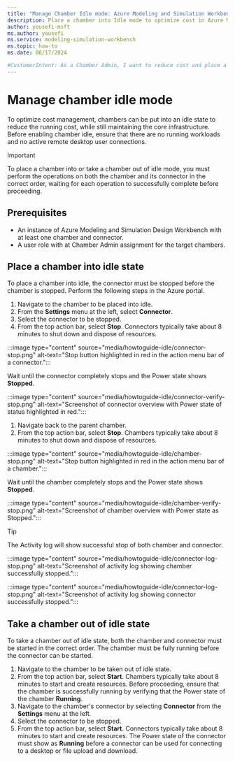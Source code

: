 ```yaml
---
title: "Manage Chamber Idle mode: Azure Modeling and Simulation Workbench"
description: Place a chamber into Idle mode to optimize cost in Azure Modeling and Simulation Workbench.
author: yousefi-msft
ms.author: yousefi
ms.service: modeling-simulation-workbench
ms.topic: how-to
ms.date: 08/17/2024

#CustomerIntent: As a Chamber Admin, I want to reduce cost and place a chamber into Idle mode.
---
```

# Manage chamber idle mode

To optimize cost management, chambers can be put into an idle state to reduce the running cost, while still maintaining the core infrastructure. Before enabling chamber idle, ensure that there are no running workloads and no active remote desktop user connections.

> [!IMPORTANT]
> To place a chamber into or take a chamber out of idle mode, you must perform the operations on both the chamber and its connector in the correct order, waiting for each operation to successfully complete before proceeding.

## Prerequisites

* An instance of Azure Modeling and Simulation Design Workbench with at least one chamber and connector.
* A user role with at Chamber Admin assignment for the target chambers.

## Place a chamber into idle state

To place a chamber into idle, the connector must be stopped before the chamber is stopped. Perform the following steps in the Azure portal.

1. Navigate to the chamber to be placed into idle.
1. From the **Settings** menu at the left, select **Connector**.
1. Select the connector to be stopped.
1. From the top action bar, select **Stop**. Connectors typically take about 8 minutes to shut down and dispose of resources.

:::image type="content" source="media/howtoguide-idle/connector-stop.png" alt-text="Stop button highlighted in red in the action menu bar of a connector.":::

Wait until the connector completely stops and the Power state shows **Stopped**.

:::image type="content" source="media/howtoguide-idle/connector-verify-stop.png" alt-text="Screenshot of connector overview with Power state of status highlighted in red.":::

1. Navigate back to the parent chamber.
1. From the top action bar, select **Stop**. Chambers typically take about 8 minutes to shut down and dispose of resources.

:::image type="content" source="media/howtoguide-idle/chamber-stop.png" alt-text="Stop button highlighted in red in the action menu bar of a chamber.":::

Wait until the chamber completely stops and the Power state shows **Stopped**.

:::image type="content" source="media/howtoguide-idle/chamber-verify-stop.png" alt-text="Screenshot of chamber overview with Power state as Stopped.":::

> [!TIP]
> The Activity log will show successful stop of both chamber and connector.

:::image type="content" source="media/howtoguide-idle/connector-log-stop.png" alt-text="Screenshot of activity log showing chamber successfully stopped.":::

:::image type="content" source="media/howtoguide-idle/connector-log-stop.png" alt-text="Screenshot of activity log showing connector successfully stopped.":::

## Take a chamber out of idle state

To take a chamber out of idle state, both the chamber and connector must be started in the correct order. The chamber must be fully running before the connector can be started.

1. Navigate to the chamber to be taken out of idle state.
1. From the top action bar, select **Start**. Chambers typically take about 8 minutes to start and create resources. Before proceeding, ensure that the chamber is successfully running by verifying that the Power state of the chamber **Running**.
1. Navigate to the chamber's connector by selecting **Connector** from the **Settings** menu at the left.
1. Select the connector to be stopped.
1. From the top action bar, select **Start**. Connectors typically take about 8 minutes to start and create resources. The Power state of the connector must show as **Running** before a connector can be used for connecting to a desktop or file upload and download.
